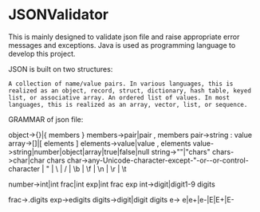# JSONValidator
This is mainly designed to validate json file and raise appropriate error messages and exceptions. Java is used as programming language to develop this project.

JSON is built on two structures:

    A collection of name/value pairs. In various languages, this is realized as an object, record, struct, dictionary, hash table, keyed list, or associative array. An ordered list of values. In most languages, this is realized as an array, vector, list, or sequence.

GRAMMAR of json file:

object->{}|{ members } members->pair|pair , members pair->string : value array->[]|[ elements ] elements->value|value , elements value->string|number|object|array|true|false|null string->""|"chars" chars->char|char chars char->any-Unicode-character-except-"-or--or-control-character | " | \ | / | \b | \f | \n | \r | \t

number->int|int frac|int exp|int frac exp int->digit|digit1-9 digits

frac->.digits exp->edigits digits->digit|digit digits e-> e|e+|e-|E|E+|E-
